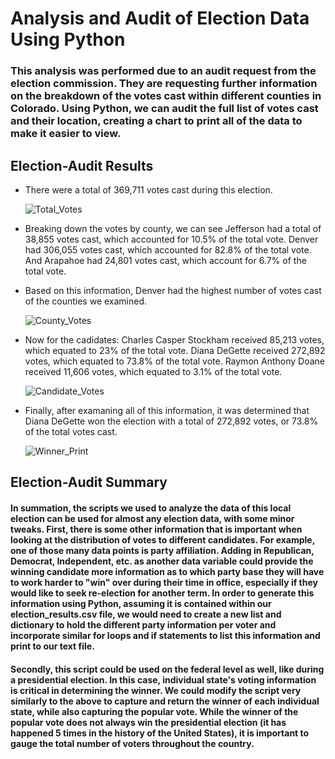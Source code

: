 # Analysis and Audit of Election Data Using Python

### This analysis was performed due to an audit request from the election commission. They are requesting further information on the breakdown of the votes cast within different counties in Colorado. Using Python, we can audit the full list of votes cast and their location, creating a chart to print all of the data to make it easier to view. 

## Election-Audit Results

- There were a total of 369,711 votes cast during this election.

  ![Total_Votes](https://user-images.githubusercontent.com/81929616/117553653-c970ff80-b020-11eb-8a22-50007a3b5852.PNG)

- Breaking down the votes by county, we can see Jefferson had a total of 38,855 votes cast, which accounted for 10.5% of the total vote. Denver had 306,055 votes cast, which accounted for 82.8% of the total vote. And Arapahoe had 24,801 votes cast, which account for 6.7% of the total vote.
- Based on this information, Denver had the highest number of votes cast of the counties we examined.

  ![County_Votes](https://user-images.githubusercontent.com/81929616/117553834-bb6fae80-b021-11eb-8a4c-98556092bb02.PNG)

- Now for the cadidates: Charles Casper Stockham received 85,213 votes, which equated to 23% of the total vote. Diana DeGette received 272,892 votes, which equated to 73.8% of the total vote. Raymon Anthony Doane received 11,606 votes, which equated to 3.1% of the total vote.

  ![Candidate_Votes](https://user-images.githubusercontent.com/81929616/117553929-57011f00-b022-11eb-93d0-5e011652cdfe.PNG)

- Finally, after examaning all of this information, it was determined that Diana DeGette won the election with a total of 272,892 votes, or 73.8% of the total votes cast.

  ![Winner_Print](https://user-images.githubusercontent.com/81929616/117553948-80ba4600-b022-11eb-9fc7-299527d68a83.PNG)

## Election-Audit Summary

#### In summation, the scripts we used to analyze the data of this local election can be used for almost any election data, with some minor tweaks. First, there is some other information that is important when looking at the distribution of votes to different candidates. For example, one of those many data points is party affiliation. Adding in Republican, Democrat, Independent, etc. as another data variable could provide the winning candidate more information as to which party base they will have to work harder to "win" over during their time in office, especially if they would like to seek re-election for another term. In order to generate this information using Python, assuming it is contained within our election_results.csv file, we would need to create a new list and dictionary to hold the different party information per voter and incorporate similar for loops and if statements to list this information and print to our text file.

#### Secondly, this script could be used on the federal level as well, like during a presidential election. In this case, individual state's voting information is critical in determining the winner. We could modify the script very similarly to the above to capture and return the winner of each individual state, while also capturing the popular vote. While the winner of the popular vote does not always win the presidential election (it has happened 5 times in the history of the United States), it is important to gauge the total number of voters throughout the country. 
